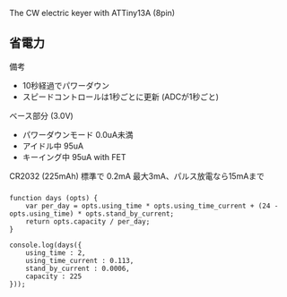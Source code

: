 
The CW electric keyer with ATTiny13A (8pin)


省電力
------

備考

- 10秒経過でパワーダウン
- スピードコントロールは1秒ごとに更新 (ADCが1秒ごと)

ベース部分 (3.0V)

- パワーダウンモード 0.0uA未満
- アイドル中 95uA
- キーイング中 95uA with FET

CR2032 (225mAh) 標準で 0.2mA 最大3mA、パルス放電なら15mAまで

###

```
function days (opts) {
	var per_day = opts.using_time * opts.using_time_current + (24 - opts.using_time) * opts.stand_by_current;
	return opts.capacity / per_day;
}

console.log(days({
	using_time : 2,
	using_time_current : 0.113,
	stand_by_current : 0.0006,
	capacity : 225
}));
```
